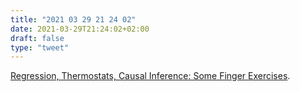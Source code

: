 ```yaml
---
title: "2021 03 29 21 24 02"
date: 2021-03-29T21:24:02+02:00
draft: false
type: "tweet"
---
```

[Regression, Thermostats, Causal Inference: Some Finger Exercises](http://bactra.org/weblog/1178.html).
